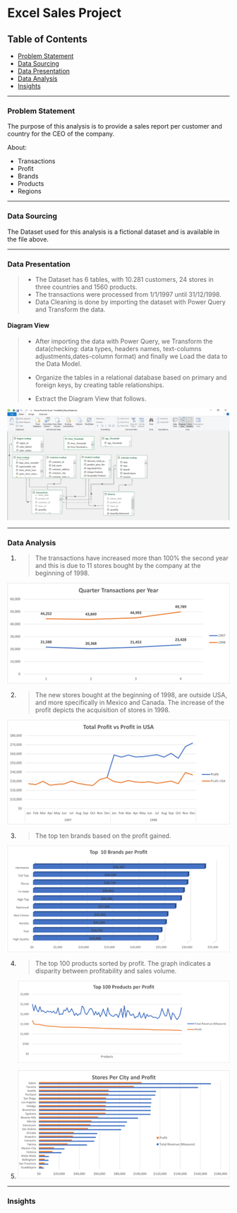 # Excel Sales Project


## Table of Contents

* [Problem Statement](#problem-statement)
* [Data Sourcing](#data-sourcing)
* [Data Presentation](#data-presentation)
* [Data Analysis](#data-analysis)
* [Insights](#insights)
- - - -
### Problem Statement

The purpose of this analysis is to provide a sales report per customer and country for the CEO of the company.

About:
* Transactions
* Profit
* Brands
* Products
* Regions


- - - -
### Data Sourcing

The Dataset used for this analysis is a fictional dataset  and is available in the file above.

- - - -

### Data Presentation

> * The Dataset has 6 tables, with 10.281 customers, 24 stores in three countries and 1560 products.
> * The transactions were processed from 1/1/1997 until 31/12/1998.
> * Data Cleaning is done by importing the dataset with Power Query and Transform the data.


#### Diagram View

  > * After importing the data with Power Query, we Transform the data(checking: data types, headers names, text-columns adjustments,dates-column format)
  > and finally we Load the data to the Data Model.
  >
  > * Organize the tables in a relational database based on primary and foreign keys, by creating table relationships.
  >   
  > * Extract the Diagram View that follows.

 ![Diagram View](https://github.com/RoulaNtinou/Excel/blob/2e9fdf2b83f882ebcde8f1467f514701958ae909/DiagramView.png)

- - - -
### Data Analysis


1. >  The transactions have increased more than 100% the second year and this is due to 11 stores bought by the company at the beginning of 1998.
 
  
  ![Transactions per Year](https://github.com/RoulaNtinou/Excel/blob/313b0f92253cd9068bee5cbe1cda1a0cd5a38dc2/Transactions.png)


2. > The new stores bought at the beginning of 1998, are outside USA, and more specifically in Mexico and Canada.
   > The increase of the profit depicts the acquisition of stores in 1998.	


  ![Profit](https://github.com/RoulaNtinou/Excel/blob/7d964af56d42ffde0bc633d8eae04b90264ad6b0/Profit.png)
 


3. > The top ten brands based on the profit gained.

 ![Top10 Brands](https://github.com/RoulaNtinou/Excel/blob/0d05a8976dbf2d366a9c9284a5e38c57c743d726/Top10Brands.png)
  
  
 



4. > The top 100 products sorted by profit.
   > The graph indicates a disparity between profitability and sales volume.	

   ![Products](https://github.com/RoulaNtinou/Excel/blob/b22ec0407b378b36f7ae3889e5dcee5985002170/Products.png)


5. > 
      ![Regions](https://github.com/RoulaNtinou/Excel/blob/952143d848cc53cee931813a14c8adcf216c2e62/StoresCityProfit.png)

- - - -

### Insights

